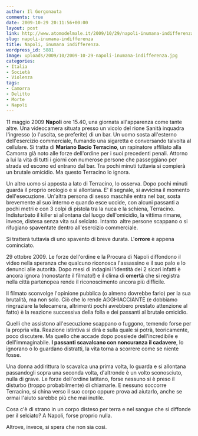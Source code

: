 ```yaml
---
author: Il Gorgonauta
comments: true
date: 2009-10-29 20:11:56+00:00
layout: post
link: http://www.atomodelmale.it/2009/10/29/napoli-inumana-indifferenza/
slug: napoli-inumana-indifferenza
title: Napoli, inumana indifferenza.
wordpress_id: 5881
image: uploads/2009/10/2009-10-29-napoli-inumana-indifferenza.jpg
categories:
- Italia
- Società
- Violenza
tags:
- Camorra
- Delitto
- Morte
- Napoli
---
```


11 maggio 2009 **Napoli** ore 15.40, una giornata all'apparenza come tante altre. Una videocamera situata presso un vicolo del rione Sanità inquadra l'ingresso (o l'uscita, se preferite) di un bar. Un uomo sosta all'esterno dell'esercizio commerciale, fumando una sigaretta e conversando talvolta al cellulare. Si tratta di **Mariano Bacio Terracino**, un rapinatore affiliato alla Camorra già noto alle forze dell'ordine per i suoi precedenti penali. Attorno a lui la vita di tutti i giorni con numerose persone che passeggiano per strada ed escono ed entrano dal bar. Tra pochi minuti tuttavia si compierà un brutale omicidio. Ma questo Terracino lo ignora.

Un altro uomo si apposta a lato di Terracino, lo osserva. Dopo pochi minuti guarda il proprio orologio e si allontana. E' il segnale, si avvicina il momento dell'esecuzione. Un'altra persona di sesso maschile entra nel bar, sosta brevemente al suo interno e quando esce uccide, con alcuni passanti a pochi metri e con 3 colpi di pistola tra la nuca e la schiena, Terracino. Indisturbato il killer si allontana dal luogo dell'omicidio, la vittima rimane, invece, distesa senza vita sul selciato. Intanto  altre persone scappano o si rifugiano spaventate dentro all'esercizio commerciale.

Si tratterà tuttavia di uno spavento di breve durata. L'**orrore** è appena cominciato.

29 ottobre 2009. Le forze dell'ordine e la Procura di Napoli diffondono il video nella speranza che qualcuno riconosca l'assassino e il suo palo e lo denunci alle autorità. Dopo mesi di indagini l'identità dei 2 sicari infatti è ancora ignora (nonostante il filmato!) e il clima di **omertà** che si registra nella città partenopea rende il riconoscimento ancora più difficile.

Il filmato sconvolge l'opinione pubblica (o almeno dovrebbe farlo) per la sua brutalità, ma non solo. Ciò che lo rende AGGHIACCIANTE (e dobbiamo ringraziare la telecamera, altrimenti pochi avrebbero prestato attenzione al fatto) è la reazione successiva della folla e dei passanti al brutale omicidio.

Quelli che assistono all'esecuzione scappano o fuggono, temendo forse per la propria vita. Reazione istintiva si dirà e sulla quale si potrà, teoricamente, poco discutere. Ma quello che accade dopo possiede dell'incredibile e dell'immaginabile. **I passanti scavalcano con noncuranza il cadavere**, lo ignorano o lo guardano distratti, la vita torna a scorrere come se niente fosse.

Una donna addirittura lo scavalca una prima volta, lo guarda e si allontana passandogli sopra una seconda volta, d'altronde è un volto sconosciuto, nulla di grave. Le forze dell'ordine latitano, forse nessuno si è preso il disturbo (troppo probabilmente) di chiamarle. E nessuno soccorre Terracino, si china verso il suo corpo oppure prova ad aiutarlo, anche se ormai l'aiuto sarebbe più che mai inutile.

Cosa c'è di strano in un corpo disteso per terra e nel sangue che si diffonde per il selciato? A Napoli, forse proprio nulla.

Altrove, invece, si spera che non sia così.
